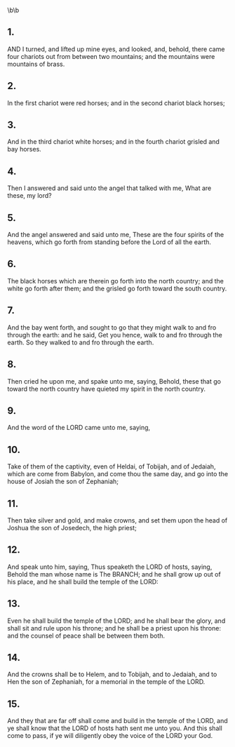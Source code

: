 \b\b
## 1.
AND I turned, and lifted up mine eyes, and looked, and, behold, there came four chariots out from between two mountains; and the mountains were mountains of brass.
## 2.
In the first chariot were red horses; and in the second chariot black horses;
## 3.
And in the third chariot white horses; and in the fourth chariot grisled and bay horses.
## 4.
Then I answered and said unto the angel that talked with me, What are these, my lord?
## 5.
And the angel answered and said unto me, These are the four spirits of the heavens, which go forth from standing before the Lord of all the earth.
## 6.
The black horses which are therein go forth into the north country; and the white go forth after them; and the grisled go forth toward the south country.
## 7.
And the bay went forth, and sought to go that they might walk to and fro through the earth: and he said, Get you hence, walk to and fro through the earth.  So they walked to and fro through the earth.
## 8.
Then cried he upon me, and spake unto me, saying, Behold, these that go toward the north country have quieted my spirit in the north country.
## 9.
And the word of the LORD came unto me, saying,
## 10.
Take of them of the captivity, even of Heldai, of Tobijah, and of Jedaiah, which are come from Babylon, and come thou the same day, and go into the house of Josiah the son of Zephaniah;
## 11.
Then take silver and gold, and make crowns, and set them upon the head of Joshua the son of Josedech, the high priest;
## 12.
And speak unto him, saying, Thus speaketh the LORD of hosts, saying, Behold the man whose name is The BRANCH; and he shall grow up out of his place, and he shall build the temple of the LORD:
## 13.
Even he shall build the temple of the LORD; and he shall bear the glory, and shall sit and rule upon his throne; and he shall be a priest upon his throne: and the counsel of peace shall be between them both.
## 14.
And the crowns shall be to Helem, and to Tobijah, and to Jedaiah, and to Hen the son of Zephaniah, for a memorial in the temple of the LORD.
## 15.
And they that are far off shall come and build in the temple of the LORD, and ye shall know that the LORD of hosts hath sent me unto you.  And this shall come to pass, if ye will diligently obey the voice of the LORD your God.
